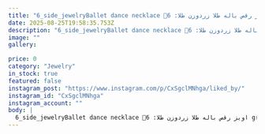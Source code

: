 ```yaml
---
title: "6_side_jewelryBallet dance necklace 💃اویز رقص باله طلا زردوزن طلا: 6 grوزن سنگ: 0.030 gr📬برای سفارش و کسب اطلاعات بیشتر به دایرکت مراجعه فرمایید. _________________________#Microsetting #micropaveseting #microsettingtrainer #micropave #stonesetting #stonesetter #goldSmith #goldseller #gold #necklace #ballet #dance #rojajewellry101wSee translation"
date: 2025-08-25T19:58:35.753Z
description: "6_side_jewelryBallet dance necklace 💃اویز رقص باله طلا زردوزن طلا: 6 grوزن سنگ: 0.030 gr📬برای سفارش و کسب اطلاعات بیشتر به دایرکت مراجعه فرمایید. _________________________#Microsetting #micropaveseting #microsettingtrainer #micropave #stonesetting #stonesetter #goldSmith #goldseller #gold #necklace #ballet #dance #rojajewellry101wSee translation"
image: ""
gallery:

price: 0
category: "Jewelry"
in_stock: true
featured: false
instagram_post: "https://www.instagram.com/p/CxSgclMNhga/liked_by/"
instagram_id: "CxSgclMNhga"
instagram_account: ""
body: |
  6_side_jewelryBallet dance necklace 💃اویز رقص باله طلا زردوزن طلا: 6 grوزن سنگ: 0.030 gr📬برای سفارش و کسب اطلاعات بیشتر به دایرکت مراجعه فرمایید. _________________________#Microsetting #micropaveseting #microsettingtrainer #micropave #stonesetting #stonesetter #goldSmith #goldseller #gold #necklace #ballet #dance #rojajewellry101wSee translation
---
```

